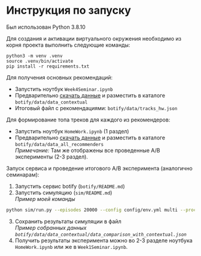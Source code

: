 # Инструкция по запуску

Был использован Python 3.8.10

Для создания и активации виртуального окружения необходимо из корня проекта выполнить следующие команды:
```commandline
python3 -m venv .venv
source .venv/bin/activate
pip install -r requirements.txt
```

Для получения основных рекомендаций: 
 - Запустить ноутбук `Week4Seminar.ipynb` 
 - Предварительно [скачать данные](https://drive.google.com/drive/folders/16v0CwfAFmIcgAMLJbPk7jClOM0fMsHk-?usp=share_link) и разместить в каталоге `botify/data/data_contextual` 
 - Итоговый файл с рекомендациями: `botify/data/tracks_hw.json`

Для формирование топа треков для каждого из рекомендеров: 
- Запустить ноутбук `HomeWork.ipynb` (1 раздел)
- Предварительно [скачать данные](https://drive.google.com/drive/folders/1X1DhKjMuDXNQCd8bYmroBwt9mNePhaRB?usp=share_link) и разместить в каталоге `botify/data/data_all_recommenders`   
*Примечание:* Там же отображены все проведенные A/B эксперименты (2-3 раздел).

Запуск сервиса и проведение итогового A/B эксперимента (аналогично семинарам):
1. Запустить сервис botify (`botify/README.md`)
2. Запустить симуляцию (`sim/README.md`)  
*Пример моей команды*
```sh
python sim/run.py --episodes 20000 --config config/env.yml multi --processes 2
```
3. Сохранить результаты симуляции в файл  
*Пример собранных данных `botify/data/data_contextual/data_comparison_with_contextual.json`*
4. Получить результаты эксперимента можно во 2-3 разделе ноутбука `HomeWork.ipynb` или же в `Week1Seminar.ipynb`. 

